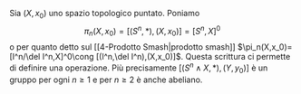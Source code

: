 Sia $(X,x_0)$ uno spazio topologico puntato. Poniamo$$\pi_n(X,x_0)=[(S^n,\ast),(X,x_0)]=[S^n,X]^0$$ o per quanto detto sul [[4-Prodotto Smash|prodotto smash]] $\pi_n(X,x_0)=[I^n/\del I^n,X]^0\cong [(I^n,\del I^n),(X,x_0)]$.
Questa scrittura ci permette di definire una operazione. Più precisamente $[(S^n\wedge X,\ast),(Y,y_0)]$ è un gruppo per ogni $n\geq 1$ e per $n\geq 2$ è anche abeliano.